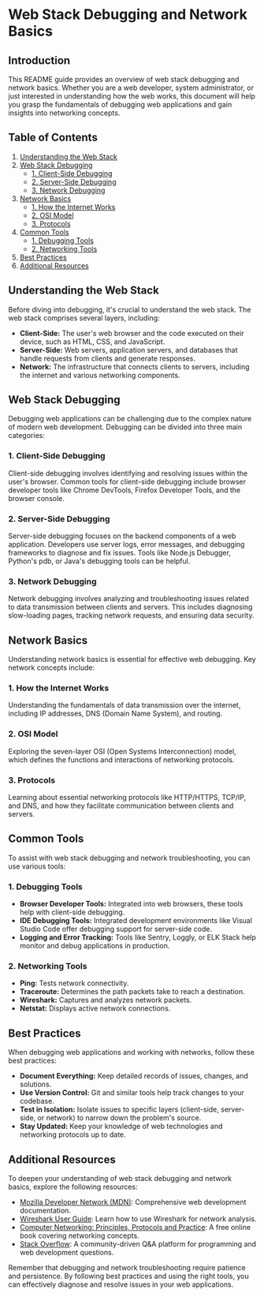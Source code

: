 # Web Stack Debugging and Network Basics

## Introduction

This README guide provides an overview of web stack debugging and network basics. Whether you are a web developer, system administrator, or just interested in understanding how the web works, this document will help you grasp the fundamentals of debugging web applications and gain insights into networking concepts.

## Table of Contents

1. [Understanding the Web Stack](#understanding-the-web-stack)
2. [Web Stack Debugging](#web-stack-debugging)
    - [1. Client-Side Debugging](#client-side-debugging)
    - [2. Server-Side Debugging](#server-side-debugging)
    - [3. Network Debugging](#network-debugging)
3. [Network Basics](#network-basics)
    - [1. How the Internet Works](#how-the-internet-works)
    - [2. OSI Model](#osi-model)
    - [3. Protocols](#protocols)
4. [Common Tools](#common-tools)
    - [1. Debugging Tools](#debugging-tools)
    - [2. Networking Tools](#networking-tools)
5. [Best Practices](#best-practices)
6. [Additional Resources](#additional-resources)

## Understanding the Web Stack

Before diving into debugging, it's crucial to understand the web stack. The web stack comprises several layers, including:

- **Client-Side:** The user's web browser and the code executed on their device, such as HTML, CSS, and JavaScript.
- **Server-Side:** Web servers, application servers, and databases that handle requests from clients and generate responses.
- **Network:** The infrastructure that connects clients to servers, including the internet and various networking components.

## Web Stack Debugging

Debugging web applications can be challenging due to the complex nature of modern web development. Debugging can be divided into three main categories:

### 1. Client-Side Debugging

Client-side debugging involves identifying and resolving issues within the user's browser. Common tools for client-side debugging include browser developer tools like Chrome DevTools, Firefox Developer Tools, and the browser console.

### 2. Server-Side Debugging

Server-side debugging focuses on the backend components of a web application. Developers use server logs, error messages, and debugging frameworks to diagnose and fix issues. Tools like Node.js Debugger, Python's pdb, or Java's debugging tools can be helpful.

### 3. Network Debugging

Network debugging involves analyzing and troubleshooting issues related to data transmission between clients and servers. This includes diagnosing slow-loading pages, tracking network requests, and ensuring data security.

## Network Basics

Understanding network basics is essential for effective web debugging. Key network concepts include:

### 1. How the Internet Works

Understanding the fundamentals of data transmission over the internet, including IP addresses, DNS (Domain Name System), and routing.

### 2. OSI Model

Exploring the seven-layer OSI (Open Systems Interconnection) model, which defines the functions and interactions of networking protocols.

### 3. Protocols

Learning about essential networking protocols like HTTP/HTTPS, TCP/IP, and DNS, and how they facilitate communication between clients and servers.

## Common Tools

To assist with web stack debugging and network troubleshooting, you can use various tools:

### 1. Debugging Tools

- **Browser Developer Tools:** Integrated into web browsers, these tools help with client-side debugging.
- **IDE Debugging Tools:** Integrated development environments like Visual Studio Code offer debugging support for server-side code.
- **Logging and Error Tracking:** Tools like Sentry, Loggly, or ELK Stack help monitor and debug applications in production.

### 2. Networking Tools

- **Ping:** Tests network connectivity.
- **Traceroute:** Determines the path packets take to reach a destination.
- **Wireshark:** Captures and analyzes network packets.
- **Netstat:** Displays active network connections.

## Best Practices

When debugging web applications and working with networks, follow these best practices:

- **Document Everything:** Keep detailed records of issues, changes, and solutions.
- **Use Version Control:** Git and similar tools help track changes to your codebase.
- **Test in Isolation:** Isolate issues to specific layers (client-side, server-side, or network) to narrow down the problem's source.
- **Stay Updated:** Keep your knowledge of web technologies and networking protocols up to date.

## Additional Resources

To deepen your understanding of web stack debugging and network basics, explore the following resources:

- [Mozilla Developer Network (MDN)](https://developer.mozilla.org/): Comprehensive web development documentation.
- [Wireshark User Guide](https://www.wireshark.org/docs/wsug_html/): Learn how to use Wireshark for network analysis.
- [Computer Networking: Principles, Protocols and Practice](https://www.computer-networking.info/): A free online book covering networking concepts.
- [Stack Overflow](https://stackoverflow.com/): A community-driven Q&A platform for programming and web development questions.

Remember that debugging and network troubleshooting require patience and persistence. By following best practices and using the right tools, you can effectively diagnose and resolve issues in your web applications.
